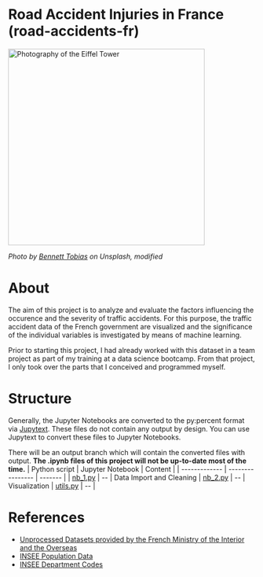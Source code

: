 Road Accident Injuries in France  
(road-accidents-fr)
=================
<img src="images/eiffel_slow.gif" alt="Photography of the Eiffel Tower" width="400"/>  

*Photo by [Bennett Tobias](https://unsplash.com/fr/@bwtobias) on Unsplash, modified*

# About
The aim of this project is to analyze and evaluate the factors influencing the occurence and the severity of traffic accidents. For this purpose, the traffic accident data of the French government are visualized and the significance of the individual variables is investigated by means of machine learning.  

Prior to starting this project, I had already worked with this dataset in a team project as part of my training at a data science bootcamp. 
From that project, I only took over the parts that I conceived and programmed myself.

# Structure
Generally, the Jupyter Notebooks are converted to the py:percent format via [Jupytext](https://github.com/mwouts/jupytext). These files do not contain any output by design. You can use Jupytext to convert these files to Jupyter Notebooks. 

There will be an output branch which will contain the converted files with output. **The .ipynb files of this project will not be up-to-date most of the time.**
| Python script | Jupyter Notebook | Content |
| ------------- | ---------------- | ------- |
| [nb_1.py](https://github.com/Langhammer/road-accidents-fr/tree/main/code/nb_1.py) | -- | Data Import and Cleaning
| [nb_2.py](https://github.com/Langhammer/road-accidents-fr/tree/main/code/nb_2.py)  | -- | Visualization
| [utils.py](https://github.com/Langhammer/road-accidents-fr/tree/main/code/utils.py) | -- | 


# References
* [Unprocessed Datasets provided by the French Ministry of the Interior and the Overseas](https://www.data.gouv.fr/en/datasets/bases-de-donnees-annuelles-des-accidents-corporels-de-la-circulation-routiere-annees-de-2005-a-2021/)
* [INSEE Population Data](https://www.insee.fr/fr/statistiques/6011070?sommaire=6011075)
* [INSEE Department Codes](https://www.insee.fr/fr/information/5057840)